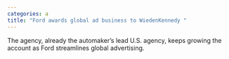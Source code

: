 ```yaml
---
categories: a
title: "Ford awards global ad business to WiedenKennedy "
---
```

The agency, already the automaker’s lead U.S. agency, keeps growing the account as Ford streamlines global advertising.